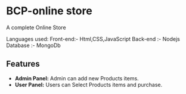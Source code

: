 # BCP-online store
 A complete Online Store

 Languages used:
 Front-end:- Html,CSS,JavaScript
 Back-end :- Nodejs
 Database :- MongoDb

## Features

- **Admin Panel:** Admin can add new Products items.
- **User Panel:** Users can Select Products items and purchase.
